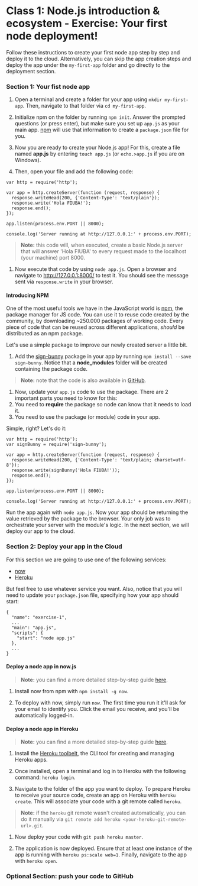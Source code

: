 # Class 1: Node.js introduction & ecosystem - Exercise: Your first node deployment!

Follow these instructions to create your first node app step by step and deploy it to the cloud.
Alternatively, you can skip the app creation steps and deploy the app under the `my-first-app` folder and go directly to the deployment section.

### Section 1: Your fist node app

1. Open a terminal and create a folder for your app using `mkdir my-first-app`. Then, navigate to that folder via `cd my-first-app`.

1. Initialize npm on the folder by running `npm init`. Answer the prompted questions (or press enter), but make sure you set up `app.js` as your main app. [npm](https://docs.npmjs.com/cli/init) will use that information to create a `package.json` file for you.

1. Now you are ready to create your Node.js app! For this, create a file named **app.js** by entering `touch app.js` (or `echo.>app.js` if you are on Windows).

1. Then, open your file and add the following code:

```
var http = require('http');

var app = http.createServer(function (request, response) {
  response.writeHead(200, {'Content-Type': 'text/plain'});
  response.write('Hola FIUBA!');
  response.end();
});

app.listen(process.env.PORT || 8000);

console.log('Server running at http://127.0.0.1:' + process.env.PORT);
```

> **Note:** this code will, when executed, create a basic Node.js server that will answer 'Hola FIUBA' to every request made to the localhost (your machine) port 8000.

1. Now execute that code by using `node app.js`. Open a browser and navigate to http://127.0.0.1:8000/ to test it. You should see the message sent via `response.write` in your browser.

#### Introducing NPM

One of the most useful tools we have in the JavaScript world is [npm](https://www.npmjs.com/), the package manager for JS code. You can use it to reuse code created by the community, by downloading ~250.000 packages of working code. Every piece of code that can be reused across different applications, *should* be distributed as an npm package.

Let's use a simple package to improve our newly created server a little bit.

1. Add the [sign-bunny]() package in your app by running `npm install --save sign-bunny`. Notice that a **node_modules** folder will be created containing the package code.

> **Note:** note that the code is also available in [GitHub](https://github.com/ryanbahniuk/sign-bunny).

1. Now, update your `app.js` code to use the package. There are 2 important parts you need to know for this:
  1. You need to **require** the package so node can know that it needs to load it.
  2. You need to use the package (or module) code in your app.

Simple, right? Let's do it:

```
var http = require('http');
var signBunny = require('sign-bunny');

var app = http.createServer(function (request, response) {
  response.writeHead(200, {'Content-Type': 'text/plain; charset=utf-8'});
  response.write(signBunny('Hola FIUBA!'));
  response.end();
});

app.listen(process.env.PORT || 8000);

console.log('Server running at http://127.0.0.1:' + process.env.PORT);
```

Run the app again with `node app.js`. Now your app should be returning the value retrieved by the package to the browser. Your only job was to orchestrate your server with the module's logic. In the next section, we will deploy our app to the cloud.

### Section 2: Deploy your app in the Cloud

For this section we are going to use one of the following services:

* [now]()
* [Heroku](https://www.heroku.com/)

But feel free to use whatever service you want. Also, notice that you will need to update your `package.json` file, specifying how your app should start:

```
{
  "name": "exercise-1",
  ...
  "main": "app.js",
  "scripts": {
    "start": "node app.js"
  },
  ...
}
```


#### Deploy a node app in now.js

> **Note:** you can find a more detailed step-by-step guide [here](https://zeit.co/now#get-started).

1. Install now from npm with `npm install -g now`.

1. To deploy with now, simply run `now`. The first time you run it it'll ask for your email to identify you.
Click the email you receive, and you'll be automatically logged-in.

#### Deploy a node app in Heroku

> **Note:** you can find a more detailed step-by-step guide [here](https://devcenter.heroku.com/articles/getting-started-with-nodejs).

1. Install the [Heroku toolbelt](https://toolbelt.heroku.com/), the CLI tool for creating and managing Heroku apps.

1. Once installed, open a terminal and log in to Heroku with the following command: `heroku login`.

1. Navigate to the folder of the app you want to deploy. To prepare Heroku to receive your source code, create an app on Heroku with `heroku create`. This will associate your code with a git remote called `heroku`.

>**Note:** if the `heroku` git remote wasn't created automatically, you can do it manually via `git remote add heroku <your-heroku-git-remote-url>.git`.

1. Now deploy your code with `git push heroku master`.

1. The application is now deployed. Ensure that at least one instance of the app is running with `heroku ps:scale web=1`. Finally, navigate to the app with `heroku open`.

### Optional Section: push your code to GitHub
